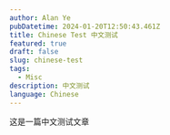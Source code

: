 ```yaml
---
author: Alan Ye
pubDatetime: 2024-01-20T12:50:43.461Z
title: Chinese Test 中文测试
featured: true
draft: false
slug: chinese-test
tags:
  - Misc
description: 中文测试
language: Chinese
---
```


这是一篇中文测试文章